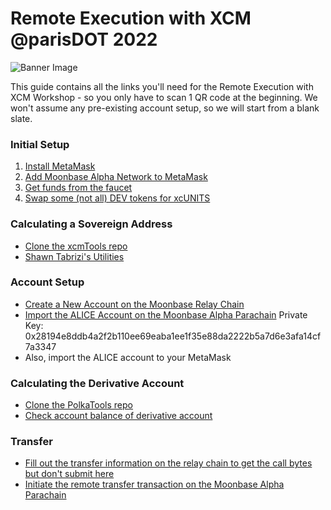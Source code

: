 # Remote Execution with XCM @parisDOT 2022
![Banner Image](https://pbs.twimg.com/profile_banners/1532112897786138632/1657021506/1500x500)

This guide contains all the links you'll need for the Remote Execution with XCM Workshop - so you only have to scan 1 QR code at the beginning. We won't assume any pre-existing account setup, so we will start from a blank slate. 

### Initial Setup

1. [Install MetaMask](https://metamask.io/)
2. [Add Moonbase Alpha Network to MetaMask](https://docs.moonbeam.network/)
3. [Get funds from the faucet](https://apps.moonbeam.network/moonbase-alpha/faucet/)
4. [Swap some (not all) DEV tokens for xcUNITS](https://moonbeam-swap.netlify.app/#/swap)

### Calculating a Sovereign Address
- [Clone the xcmTools repo](https://github.com/albertov19/xcmTools)
- [Shawn Tabrizi's Utilities](https://www.shawntabrizi.com/substrate-js-utilities/)

### Account Setup
- [Create a New Account on the Moonbase Relay Chain](https://polkadot.js.org/apps/?rpc=wss%3A%2F%2Ffrag-moonbase-relay-rpc-ws.g.moonbase.moonbeam.network#/accounts)
- [Import the ALICE Account on the Moonbase Alpha Parachain](https://polkadot.js.org/apps/?rpc=wss%3A%2F%2Fwss.api.moonbase.moonbeam.network#/accounts) Private Key: 0x28194e8ddb4a2f2b110ee69eaba1ee1f35e88da2222b5a7d6e3afa14cf7a3347
- Also, import the ALICE account to your MetaMask

### Calculating the Derivative Account
- [Clone the PolkaTools repo](https://github.com/albertov19/PolkaTools)
- [Check account balance of derivative account](https://polkadot.js.org/apps/?rpc=wss%3A%2F%2Ffrag-moonbase-relay-rpc-ws.g.moonbase.moonbeam.network#/chainstate)

### Transfer 
- [Fill out the transfer information on the relay chain to get the call bytes but don't submit here](https://polkadot.js.org/apps/?rpc=wss%3A%2F%2Ffrag-moonbase-relay-rpc-ws.g.moonbase.moonbeam.network#/extrinsics)
- [Initiate the remote transfer transaction on the Moonbase Alpha Parachain](https://polkadot.js.org/apps/?rpc=wss%3A%2F%2Fwss.api.moonbase.moonbeam.network#/extrinsics)
